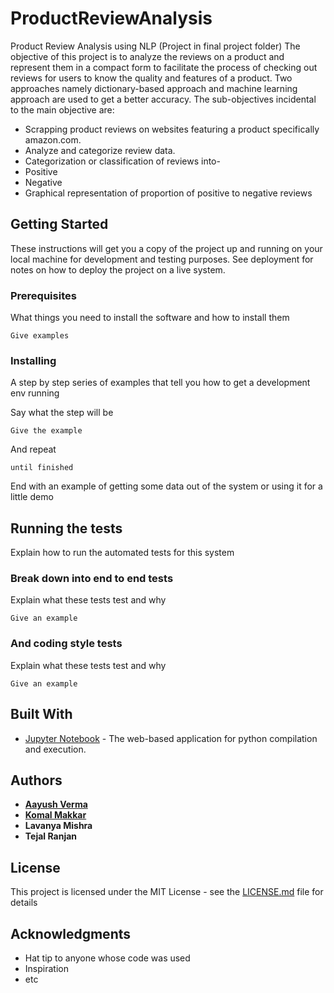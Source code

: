 # ProductReviewAnalysis
Product Review Analysis using NLP
(Project in final project folder)
The objective of this project is to analyze the reviews on a product and represent them in a
compact form to facilitate the process of checking out reviews for users to know the quality
and features of a product. Two approaches namely dictionary-based approach and machine
learning approach are used to get a better accuracy. The sub-objectives incidental to the main
objective are:
* Scrapping product reviews on websites featuring a product specifically amazon.com.
* Analyze and categorize review data.
* Categorization or classification of reviews into-
* Positive
* Negative
* Graphical representation of proportion of positive to negative reviews

## Getting Started

These instructions will get you a copy of the project up and running on your local machine for development and testing purposes. See deployment for notes on how to deploy the project on a live system.

### Prerequisites

What things you need to install the software and how to install them

```
Give examples
```

### Installing

A step by step series of examples that tell you how to get a development env running

Say what the step will be

```
Give the example
```

And repeat

```
until finished
```

End with an example of getting some data out of the system or using it for a little demo

## Running the tests

Explain how to run the automated tests for this system

### Break down into end to end tests

Explain what these tests test and why

```
Give an example
```

### And coding style tests

Explain what these tests test and why

```
Give an example
```

## Built With

* [Jupyter Notebook](https://jupyter.org/) - The web-based application for python compilation and execution.

## Authors

* [**Aayush Verma**](https://github.com/vermaayu)
* [**Komal Makkar**](https://github.com/Makkomal)
* **Lavanya Mishra**
* **Tejal Ranjan**

## License

This project is licensed under the MIT License - see the [LICENSE.md](LICENSE.md) file for details

## Acknowledgments

* Hat tip to anyone whose code was used
* Inspiration
* etc
